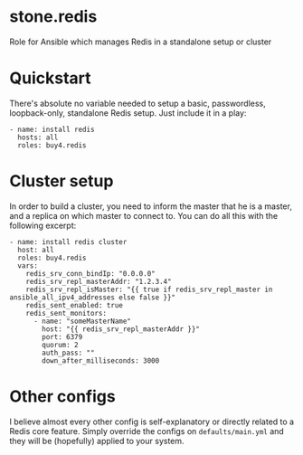 stone.redis
============
Role for Ansible which manages Redis in a standalone setup or cluster

# Quickstart
There's absolute no variable needed to setup a basic, passwordless,
loopback-only, standalone Redis setup. Just include it in a play:
```
- name: install redis
  hosts: all
  roles: buy4.redis
```

# Cluster setup
In order to build a cluster, you need to inform the master that he is a
master, and a replica on which master to connect to. You can do all this with
the following excerpt:
```
- name: install redis cluster
  host: all
  roles: buy4.redis
  vars:
    redis_srv_conn_bindIp: "0.0.0.0"
    redis_srv_repl_masterAddr: "1.2.3.4"
    redis_srv_repl_isMaster: "{{ true if redis_srv_repl_master in ansible_all_ipv4_addresses else false }}"
    redis_sent_enabled: true
    redis_sent_monitors:
      - name: "someMasterName"
        host: "{{ redis_srv_repl_masterAddr }}"
        port: 6379
        quorum: 2
        auth_pass: ""
        down_after_milliseconds: 3000
```

# Other configs
I believe almost every other config is self-explanatory or directly related to
a Redis core feature. Simply override the configs on `defaults/main.yml` and
they will be (hopefully) applied to your system.
